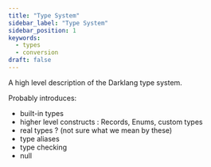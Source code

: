 ```yaml
---
title: "Type System"
sidebar_label: "Type System"
sidebar_position: 1
keywords:
  - types
  - conversion
draft: false
---
```


A high level description of the Darklang type system.

Probably introduces:

* built-in types
* higher level constructs : Records, Enums, custom types
* real types ? (not sure what we mean by these)
* type aliases
* type checking
* null
